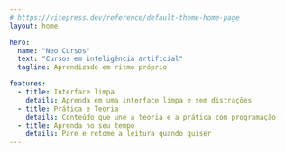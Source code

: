 ```yaml
---
# https://vitepress.dev/reference/default-theme-home-page
layout: home

hero:
  name: "Neo Cursos"
  text: "Cursos em inteligência artificial"
  tagline: Aprendizado em ritmo próprio

features:
  - title: Interface limpa
    details: Aprenda em uma interface limpa e sem distrações
  - title: Prática e Teoria
    details: Conteúdo que une a teoria e a prática com programação
  - title: Aprenda no seu tempo
    details: Pare e retome a leitura quando quiser
---
```



